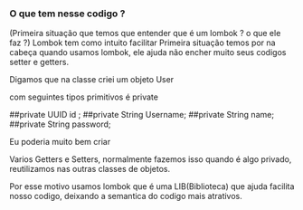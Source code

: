 ### O que tem nesse codigo ? 


(Primeira situação que temos que entender que é um lombok ? o que ele faz ?)
Lombok tem como intuito facilitar Primeira situação temos por na cabeça quando usamos lombok, ele ajuda não encher muito seus codigos setter e getters.

Digamos que na classe criei um objeto User 

com seguintes tipos primitivos é private

##private UUID id ;
##private String Username;
##private String name;
##private String password;

Eu poderia muito bem criar 

Varios Getters e Setters, normalmente fazemos isso quando é algo privado, reutilizamos nas outras classes de objetos.

Por esse motivo usamos lombok que é uma LIB(Biblioteca) que ajuda facilita nosso codigo, deixando a semantica do codigo mais atrativos.
